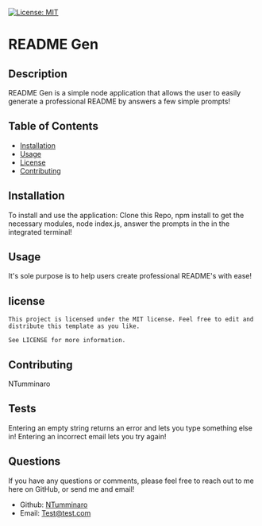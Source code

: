 [![License: MIT](https://img.shields.io/badge/License-MIT-yellow.svg)](https://opensource.org/licenses/MIT)
  # README Gen

  ## Description

  README Gen is a simple node application that allows the user to easily generate a professional README by answers a few simple prompts!

  ## Table of Contents

  - [Installation](#installation)
  - [Usage](#usage)
  - [License](#license)
  - [Contributing](#contributing)

  ## Installation

  To install and use the application: Clone this Repo, npm install to get the necessary modules, node index.js, answer the prompts in the in the integrated terminal!

  ## Usage

  It's sole purpose is to help users create professional README's with ease!
  ## license
    
    This project is licensed under the MIT license. Feel free to edit and distribute this template as you like.
  
    See LICENSE for more information.
      
    
  ## Contributing

  NTumminaro

  ## Tests

  Entering an empty string returns an error and lets you type something else in! Entering an incorrect email lets you try again!

  ## Questions

  If you have any questions or comments, please feel free to reach out to me here on GitHub, or send me and email!

  - Github: [NTumminaro](github.com/NTumminaro)
  - Email: Test@test.com
  
